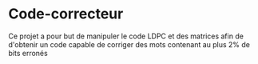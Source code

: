 # Code-correcteur
Ce projet a pour but de manipuler le code LDPC et des matrices afin de d'obtenir un code capable de corriger des mots contenant au plus 2% de bits erronés
